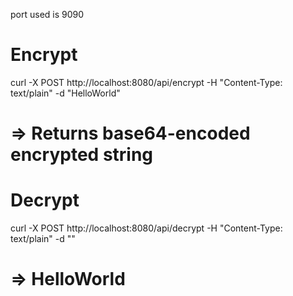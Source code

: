 port used is 9090

# Encrypt
curl -X POST http://localhost:8080/api/encrypt -H "Content-Type: text/plain" -d "HelloWorld"

# => Returns base64-encoded encrypted string

# Decrypt
curl -X POST http://localhost:8080/api/decrypt -H "Content-Type: text/plain" -d "<output-above>"
# => HelloWorld
